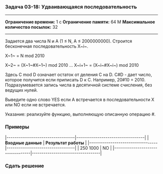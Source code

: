 ### Задача 03-18: Удваивающаяся последовательность

  -------------------------------------- ------
  **Ограничение времени:**               1 с
  **Ограничение памяти:**                64 M
  **Максимальное количество посылок:**   32
  -------------------------------------- ------

Задается два числа N и A (1 ≤ N, A ≤ 2000000000). Строится бесконечная
последовательность X~i~.

X~1~ = N mod 2010

X~2~ = (X~1~\#X~1~) mod 2010 ... X~i+1~ = (X~i~\#X~i~) mod 2010

Здесь C mod D означает остаток от деления C на D. C\#D - дает число,
которое получится если приписать D к C. Например, 20\#10 = 2010.
Подразумевается запись числа в десятичной системе счисления, без ведущих
нулей.

Выведите одно слово YES если A встречается в последовательности X или NO
если не встречается.

Указание: реализуйте функцию, выполняющую описанную операцию \#.

### Примеры

|-----------------------------------|-----------------------------------|
| **Входные данные**                | **Результат работы**              |
|-----------------------------------|-----------------------------------|
|     250 1000                      |     NO                            |
|-----------------------------------|-----------------------------------|

### Сдать решение
